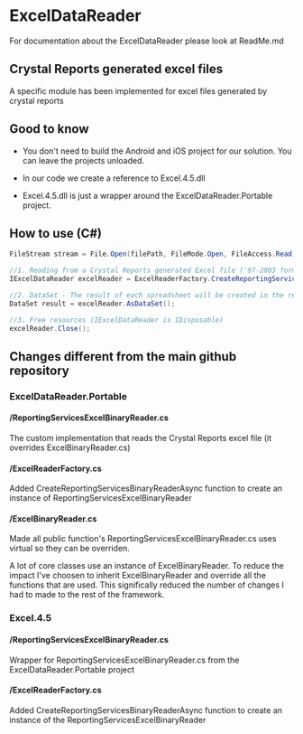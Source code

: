 ExcelDataReader
===============

For documentation about the ExcelDataReader please look at ReadMe.md

## Crystal Reports generated excel files
A specific module has been implemented for excel files generated by crystal reports

## Good to know
* You don't need to build the Android and iOS project for our solution. You can leave the projects unloaded.
 
* In our code we create a reference to Excel.4.5.dll 
* Excel.4.5.dll is just a wrapper around the ExcelDataReader.Portable project.

## How to use (C#)
```c#
FileStream stream = File.Open(filePath, FileMode.Open, FileAccess.Read);

//1. Reading from a Crystal Reports generated Excel file ('97-2003 format; *.xls)
IExcelDataReader excelReader = ExcelReaderFactory.CreateReportingServicesBinaryReaderAsync(stream);

//2. DataSet - The result of each spreadsheet will be created in the result.Tables
DataSet result = excelReader.AsDataSet();

//3. Free resources (IExcelDataReader is IDisposable)
excelReader.Close();
```

## Changes different from the main github repository
### ExcelDataReader.Portable
#### /ReportingServicesExcelBinaryReader.cs
The custom implementation that reads the Crystal Reports excel file (it overrides ExcelBinaryReader.cs)
#### /ExcelReaderFactory.cs
Added CreateReportingServicesBinaryReaderAsync function to create an instance of ReportingServicesExcelBinaryReader
#### /ExcelBinaryReader.cs
Made all public function's ReportingServicesExcelBinaryReader.cs uses virtual so they can be overriden. 

A lot of core classes use an instance of ExcelBinaryReader. 
To reduce the impact I've choosen to inherit ExcelBinaryReader and override all the functions that are used. 
This significally reduced the number of changes I had to made to the rest of the framework.

### Excel.4.5
#### /ReportingServicesExcelBinaryReader.cs
Wrapper for ReportingServicesExcelBinaryReader.cs from the ExcelDataReader.Portable project
#### /ExcelReaderFactory.cs
Added CreateReportingServicesBinaryReaderAsync function to create an instance of the ReportingServicesExcelBinaryReader
